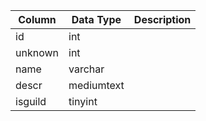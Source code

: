 | Column  | Data Type  | Description |
| ------- | ---------- | ----------- |
| id      | int        |             |
| unknown | int        |             |
| name    | varchar    |             |
| descr   | mediumtext |             |
| isguild | tinyint    |             |
